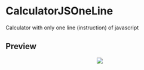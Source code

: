 # CalculatorJSOneLine
Calculator with only one line (instruction) of javascript

## Preview

<p align="center">
  <kbd>
    <img src="https://i.ibb.co/gwy68Nb/Captura-de-pantalla-2023-05-24-210844.png"></img>
  </kbd>
</p>


